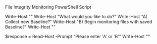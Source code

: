 File Integrity Monitoring PowerShell Script

Write-Host ""
Write-Host "What would you like to do?"
Write-Host "A) Collect new Baseline?"
Write-Host "B) Begin monitoring files with saved Baseline?"
Write-Host ""

$response = Read-Host -Prompt "Please enter 'A' or 'B'"
Write-Host ""
